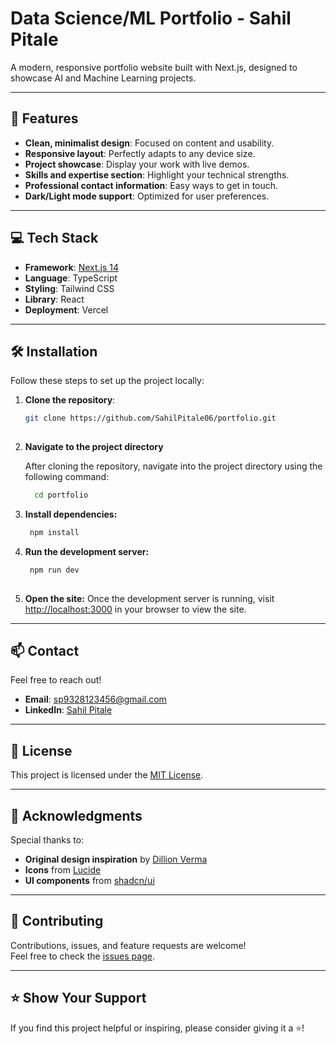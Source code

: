 # Data Science/ML Portfolio - Sahil Pitale  

A modern, responsive portfolio website built with Next.js, designed to showcase AI and Machine Learning projects.  

---

## 🚀 Features  

- **Clean, minimalist design**: Focused on content and usability.  
- **Responsive layout**: Perfectly adapts to any device size.  
- **Project showcase**: Display your work with live demos.  
- **Skills and expertise section**: Highlight your technical strengths.  
- **Professional contact information**: Easy ways to get in touch.  
- **Dark/Light mode support**: Optimized for user preferences.  

---

## 💻 Tech Stack  

- **Framework**: [Next.js 14](https://nextjs.org/)  
- **Language**: TypeScript  
- **Styling**: Tailwind CSS  
- **Library**: React  
- **Deployment**: Vercel  

---

## 🛠️ Installation  

Follow these steps to set up the project locally:  

1. **Clone the repository**:  
   ```bash  
   git clone https://github.com/SahilPitale06/portfolio.git
 
   ```
2. **Navigate to the project directory**

   After cloning the repository, navigate into the project directory using the following command:

   ```bash
     cd portfolio

   ```
3. **Install dependencies:**

   ```bash
    npm install  

   ```
4. **Run the development server:**

   ```bash
    npm run dev  
    
   ```
5.  **Open the site:**
    Once the development server is running, visit [http://localhost:3000](http://localhost:3000) in your browser to view the site.

  ---

## 📫 Contact  

Feel free to reach out!  
- **Email**: [sp9328123456@gmail.com](mailto:sp9328123456@gmail.com)  
- **LinkedIn**: [Sahil Pitale](https://www.linkedin.com/in/sahil-pitale-56a5681bb/)


---

## 📝 License  

This project is licensed under the [MIT License](LICENSE).

---

## 🙏 Acknowledgments  

Special thanks to:  
- **Original design inspiration** by [Dillion Verma](https://github.com/dillionverma)  
- **Icons** from [Lucide](https://lucide.dev/)  
- **UI components** from [shadcn/ui](https://shadcn.dev/)  

---

## 🤝 Contributing  

Contributions, issues, and feature requests are welcome!  
Feel free to check the [issues page](#).

---

## ⭐️ Show Your Support  

If you find this project helpful or inspiring, please consider giving it a ⭐️!
